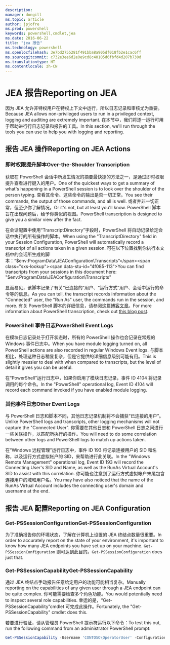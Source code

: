 ```yaml
---
description: 
manager: dongill
ms.topic: article
author: jpjofre
ms.prod: powershell
keywords: powershell,cmdlet,jea
ms.date: 2016-06-22
title: "jea 报告"
ms.technology: powershell
ms.openlocfilehash: 3e7bd2755281f491bba8a905df018fb2e1cac6ff
ms.sourcegitcommit: c732e3ee6d2e0e9cd8c40105d6fbfd4d207b730d
ms.translationtype: HT
ms.contentlocale: zh-CN
---
```

# <a name="reporting-on-jea"></a><span data-ttu-id="4f085-103">JEA 报告</span><span class="sxs-lookup"><span data-stu-id="4f085-103">Reporting on JEA</span></span>
<span data-ttu-id="4f085-104">因为 JEA 允许非特权用户在特权上下文中运行，所以日志记录和审核尤为重要。</span><span class="sxs-lookup"><span data-stu-id="4f085-104">Because JEA allows non-privileged users to run in a privileged context, logging and auditing are extremely important.</span></span>
<span data-ttu-id="4f085-105">在本节中，我们将逐一运行可用于帮助进行行日志记录和报告的工具。</span><span class="sxs-lookup"><span data-stu-id="4f085-105">In this section, we'll run through the tools you can use to help you with logging and reporting.</span></span>

## <a name="reporting-on-jea-actions"></a><span data-ttu-id="4f085-106">报告 JEA 操作</span><span class="sxs-lookup"><span data-stu-id="4f085-106">Reporting on JEA Actions</span></span>
### <a name="over-the-shoulder-transcription"></a><span data-ttu-id="4f085-107">即时权限提升脚本</span><span class="sxs-lookup"><span data-stu-id="4f085-107">Over-the-Shoulder Transcription</span></span>
<span data-ttu-id="4f085-108">获取在 PowerShell 会话中所发生情况的摘要最快捷的方法之一，是通过即时权限提升查看进行键入的用户。</span><span class="sxs-lookup"><span data-stu-id="4f085-108">One of the quickest ways to get a summary of what's happening in a PowerShell session is to look over the shoulder of the person typing.</span></span>
<span data-ttu-id="4f085-109">查看其命令、这些命令的输出是否一切正常。</span><span class="sxs-lookup"><span data-stu-id="4f085-109">You see their commands, the output of those commands, and all is well.</span></span>
<span data-ttu-id="4f085-110">或者并非一切正常，但至少你了解情况。</span><span class="sxs-lookup"><span data-stu-id="4f085-110">Or it's not, but at least you'll know.</span></span>
<span data-ttu-id="4f085-111">PowerShell 脚本旨在出现问题后，给予你类似的视图。</span><span class="sxs-lookup"><span data-stu-id="4f085-111">PowerShell transcription is designed to give you a similar view after the fact.</span></span>

<span data-ttu-id="4f085-112">在会话配置中使用“TranscriptDirectory”字段时，PowerShell 将自动记录给定会话中执行的所有操作的脚本。</span><span class="sxs-lookup"><span data-stu-id="4f085-112">When using the "TranscriptDirectory" field in your Session Configuration, PowerShell will automatically record a transcript of all actions taken in a given session.</span></span>
<span data-ttu-id="4f085-113">可在以下位置找到你执行本文档中的会话所生成的脚本：“$env:ProgramData\JEAConfiguration\Transcripts”</span><span class="sxs-lookup"><span data-stu-id="4f085-113">You can find transcripts from your sessions in this document here: "$env:ProgramData\JEAConfiguration\Transcripts"</span></span>

<span data-ttu-id="4f085-114">显而易见，该脚本记录了有关“已连接的”用户、“运行方式”用户、会话中运行的命令等的信息。</span><span class="sxs-lookup"><span data-stu-id="4f085-114">As you can tell, the transcript records information about the "Connected" user, the "Run As" user, the commands run in the session, and more.</span></span>
<span data-ttu-id="4f085-115">有关 PowerShell 脚本的详细信息，请参阅这篇[博客文章](http://blogs.msdn.com/b/powershell/archive/2015/06/09/powershell-the-blue-team.aspx)。</span><span class="sxs-lookup"><span data-stu-id="4f085-115">For more information about PowerShell transcription, check out [this blog post](http://blogs.msdn.com/b/powershell/archive/2015/06/09/powershell-the-blue-team.aspx).</span></span>

### <a name="powershell-event-logs"></a><span data-ttu-id="4f085-116">PowerShell 事件日志</span><span class="sxs-lookup"><span data-stu-id="4f085-116">PowerShell Event Logs</span></span>
<span data-ttu-id="4f085-117">在模块日志记录处于打开状态时，所有的 PowerShell 操作也会记录在常规的 Windows 事件日志中。</span><span class="sxs-lookup"><span data-stu-id="4f085-117">When you have module logging turned on, all PowerShell actions are also recorded in regular Windows Event logs.</span></span>
<span data-ttu-id="4f085-118">与脚本相比，处理这种日志稍显复杂，但是它提供的详细信息级别可能有用。</span><span class="sxs-lookup"><span data-stu-id="4f085-118">This is slightly messier to deal with when compared to transcripts, but the level of detail it gives you can be useful.</span></span>

<span data-ttu-id="4f085-119">在“PowerShell”运行日志中，如果你启用了模块日志记录，事件 ID 4104 将记录调用的每个命令。</span><span class="sxs-lookup"><span data-stu-id="4f085-119">In the "PowerShell" operational log, Event ID 4104 will record each command invoked if you have enabled module logging.</span></span>

### <a name="other-event-logs"></a><span data-ttu-id="4f085-120">其他事件日志</span><span class="sxs-lookup"><span data-stu-id="4f085-120">Other Event Logs</span></span>
<span data-ttu-id="4f085-121">与 PowerShell 日志和脚本不同，其他日志记录机制将不会捕获“已连接的用户”。</span><span class="sxs-lookup"><span data-stu-id="4f085-121">Unlike PowerShell logs and transcripts, other logging mechanisms will not capture the "Connected User".</span></span>
<span data-ttu-id="4f085-122">你需要在其他日志和 PowerShell 日志之间进行一些关联操作，以匹配所执行的操作。</span><span class="sxs-lookup"><span data-stu-id="4f085-122">You will need to do some correlation between other logs and PowerShell logs to match up actions taken.</span></span>

<span data-ttu-id="4f085-123">在“Windows 远程管理”运行日志中，事件 ID 193 将记录连接用户的 SID 和名称，以及运行方式虚拟帐户的 SID，来帮助进行此关联。</span><span class="sxs-lookup"><span data-stu-id="4f085-123">In the "Windows Remote Management" operational log, Event ID 193 will record the Connecting User's SID and Name, as well as the RunAs Virtual Account's SID to assist with this correlation.</span></span>
<span data-ttu-id="4f085-124">你可能也注意到了运行方式虚拟帐户末尾包含连接用户的域和用户名。</span><span class="sxs-lookup"><span data-stu-id="4f085-124">You may have also noticed that the name of the RunAs Virtual Account includes the connecting user's domain and username at the end.</span></span>

## <a name="reporting-on-jea-configuration"></a><span data-ttu-id="4f085-125">报告 JEA 配置</span><span class="sxs-lookup"><span data-stu-id="4f085-125">Reporting on JEA Configuration</span></span>
### <a name="get-pssessionconfiguration"></a><span data-ttu-id="4f085-126">Get-PSSessionConfiguration</span><span class="sxs-lookup"><span data-stu-id="4f085-126">Get-PSSessionConfiguration</span></span>
<span data-ttu-id="4f085-127">为了准确报告你的环境状态，了解在计算机上设置的 JEA 终结点数量很重要。</span><span class="sxs-lookup"><span data-stu-id="4f085-127">In order to accurately report on the state of your environment, it's important to know how many JEA endpoints you have set up on your machine.</span></span>
<span data-ttu-id="4f085-128">`Get-PSSessionConfiguration` 则可达到此目的。</span><span class="sxs-lookup"><span data-stu-id="4f085-128">`Get-PSSessionConfiguration` does just that.</span></span>

### <a name="get-pssessioncapability"></a><span data-ttu-id="4f085-129">Get-PSSessionCapability</span><span class="sxs-lookup"><span data-stu-id="4f085-129">Get-PSSessionCapability</span></span>
<span data-ttu-id="4f085-130">通过 JEA 终结点手动报告任意给定用户的功能可能相当复杂。</span><span class="sxs-lookup"><span data-stu-id="4f085-130">Manually reporting on the capabilities of any given user through a JEA endpoint can be quite complex.</span></span>
<span data-ttu-id="4f085-131">你可能需要检查多个角色功能。</span><span class="sxs-lookup"><span data-stu-id="4f085-131">You would potentially need to inspect several role capabilities.</span></span>
<span data-ttu-id="4f085-132">幸运的是，“Get-PSSessionCapability”cmdlet 可完成此操作。</span><span class="sxs-lookup"><span data-stu-id="4f085-132">Fortunately, the "Get-PSSessionCapability" cmdlet does this.</span></span>

<span data-ttu-id="4f085-133">若要进行验证，请从管理员 PowerShell 提示符运行以下命令：</span><span class="sxs-lookup"><span data-stu-id="4f085-133">To test this out, run the following command from an administrator PowerShell prompt:</span></span>
```PowerShell
Get-PSSessionCapability -Username 'CONTOSO\OperatorUser' -ConfigurationName JEADemo
```


